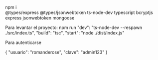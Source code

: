 npm i  
    @types/express
    @types/jsonwebtoken
    ts-node-dev
    typescript
    bcryptjs
    express
    jsonwebtoken
    mongoose

Para levantar el proyecto: npm run
    "dev": "ts-node-dev --respawn ./src/index.ts",
    "build": "tsc",
    "start": "node ./dist/index.js"


Para autenticarse

{
    "usuario": "romanderose",
    "clave": "admin123"
}